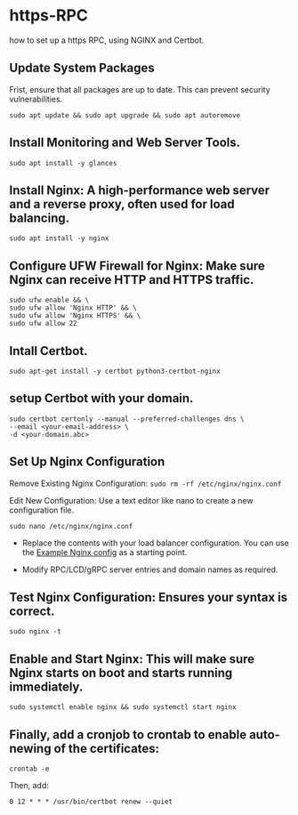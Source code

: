 # https-RPC
how to set up a https RPC, using NGINX and Certbot.

## Update System Packages
Frist, ensure that all packages are up to date. This can prevent security vulnerabilities.

```sudo apt update && sudo apt upgrade && sudo apt autoremove```

## Install Monitoring and Web Server Tools.
```sudo apt install -y glances```

## Install Nginx: A high-performance web server and a reverse proxy, often used for load balancing.
```sudo apt install -y nginx```

## Configure UFW Firewall for Nginx: Make sure Nginx can receive HTTP and HTTPS traffic.
```
sudo ufw enable && \
sudo ufw allow 'Nginx HTTP' && \
sudo ufw allow 'Nginx HTTPS' && \
sudo ufw allow 22
```

## Intall Certbot.
```sudo apt-get install -y certbot python3-certbot-nginx```

## setup Certbot with your domain.
```
sudo certbot certonly --manual --preferred-challenges dns \
--email <your-email-address> \
-d <your-domain.abc>
```

## Set Up Nginx Configuration
Remove Existing Nginx Configuration:
```sudo rm -rf /etc/nginx/nginx.conf```

Edit New Configuration: Use a text editor like nano to create a new configuration file.

```sudo nano /etc/nginx/nginx.conf```

- Replace the contents with your load balancer configuration. You can use the [Example Nginx config](https://github.com/amis13/https-RPC/blob/main/example-nginx.config) as a starting point.

- Modify RPC/LCD/gRPC server entries and domain names as required.

## Test Nginx Configuration: Ensures your syntax is correct.

```sudo nginx -t```

## Enable and Start Nginx: This will make sure Nginx starts on boot and starts running immediately.
```sudo systemctl enable nginx && sudo systemctl start nginx```

## Finally, add a cronjob to crontab to enable auto-newing of the certificates:
```
crontab -e
```
Then, add:
```
0 12 * * * /usr/bin/certbot renew --quiet
```

